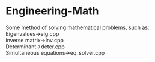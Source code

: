 # Engineering-Math
Some method of solving mathematical problems, such as:  
  Eigenvalues->eig.cpp  
  inverse matrix->inv.cpp  
  Determinant->deter.cpp  
  Simultaneous equations->eq_solver.cpp  
